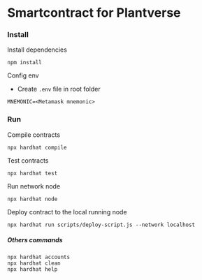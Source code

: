 # Smartcontract for Plantverse


### Install 

Install dependencies
```
npm install
```
Config env
- Create `.env` file in root folder
```
MNEMONIC=<Metamask mnemonic>
```

### Run 
Compile contracts
```
npx hardhat compile
```

Test contracts
```
npx hardhat test
```
Run network node
```
npx hardhat node
```
Deploy contract to the local running node
```
npx hardhat run scripts/deploy-script.js --network localhost
```

##### Others commands
```shell
npx hardhat accounts
npx hardhat clean
npx hardhat help
```
